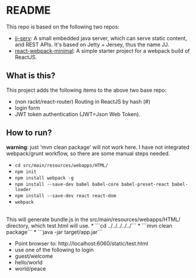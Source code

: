 README
======

This repo is based on the following two repos:

* <a href="https://github.com/nzhong/jj-serv">jj-serv</a>: A small embedded java server, which can serve static content, and REST APIs. It's based on Jetty + Jersey, thus the name JJ.
* <a href="https://github.com/nzhong/react-webpack-minimal">react-webpack-minimal</a>: A simple starter project for a webpack build of ReactJS.


What is this?
---------------------------------------------------------
This project adds the following items to the above two base repo:

* (non rackt/react-router) Routing in ReactJS by hash (#)
* login form
* JWT token authentication (JWT=Json Web Token).


How to run?
---------------------------------------------------------
**warning**: just 'mvn clean package' will not work here. I have not integrated webpack/grunt workflow, so there are some manual steps needed.

* ```cd src/main/resources/webapps/HTML/```
* ```npm init ```
* ```npm install webpack -g ```
* ```npm install --save-dev babel babel-core babel-preset-react babel-loader ```
* ```npm install --save-dev react react-dom ```
* ```webpack ```
<br />
This will generate bundle.js in the src/main/resources/webapps/HTML/ directory, which test.html will use.
* ```cd ../../../../../```
* ```mvn clean package```
* ```java -jar target/app.jar```

* Point browser to: http://localhost:6060/static/test.html  
* use one of the following to login
* guest/welcome
* hello/world
* world/peace
